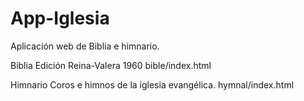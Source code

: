 # App-Iglesia
Aplicación web de Biblia e himnario.

Biblia
Edición Reina-Valera 1960
bible/index.html

Himnario
Coros e himnos de la iglesia evangélica.
hymnal/index.html
